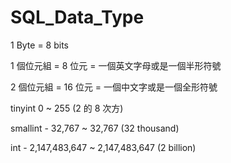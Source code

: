 # SQL_Data_Type


1 Byte = 8 bits 

1 個位元組 = 8 位元 = 一個英文字母或是一個半形符號 

2 個位元組 = 16 位元 = 一個中文字或是一個全形符號

tinyint 0 ~ 255 (2 的 8 次方)

smallint - 32,767 ~ 32,767 (32 thousand)

int - 2,147,483,647 ~ 2,147,483,647 (2 billion)

